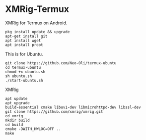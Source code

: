 # XMRig-Termux
XMRig for Termux on Android.
 
```
pkg install update && upgrade
apt-get install git 
apt install wget 
apt install proot
```
This is for Ubuntu.

```
git clone https://github.com/Neo-Oli/termux-ubuntu 
cd termux-ubuntu 
chmod +x ubuntu.sh 
sh ubuntu.sh 
./start-ubuntu.sh
```
XMRig

```
apt update 
apt upgrade  
build-essential cmake libuv1-dev libmicrohttpd-dev libssl-dev 
git clone https://github.com/xmrig/xmrig.git 
cd xmrig 
mkdir build
cd build 
cmake -DWITH_HWLOC=OFF .. 
make

